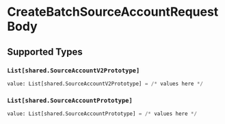 # CreateBatchSourceAccountRequestBody


## Supported Types

### `List[shared.SourceAccountV2Prototype]`

```python
value: List[shared.SourceAccountV2Prototype] = /* values here */
```

### `List[shared.SourceAccountPrototype]`

```python
value: List[shared.SourceAccountPrototype] = /* values here */
```

